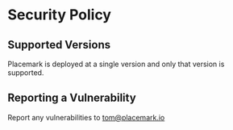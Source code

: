 # Security Policy

## Supported Versions

Placemark is deployed at a single version and only  that version is supported.

## Reporting a Vulnerability

Report any vulnerabilities to tom@placemark.io
